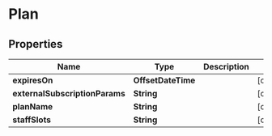

# Plan


## Properties

Name | Type | Description | Notes
------------ | ------------- | ------------- | -------------
**expiresOn** | **OffsetDateTime** |  |  [optional]
**externalSubscriptionParams** | **String** |  |  [optional]
**planName** | **String** |  |  [optional]
**staffSlots** | **String** |  |  [optional]



